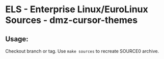 # ELS - Enterprise Linux/EuroLinux Sources - dmz-cursor-themes
 
## Usage:
  Checkout branch or tag. Use `make sources` to recreate  SOURCE0 archive.
